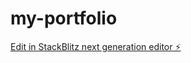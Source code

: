 # my-portfolio

[Edit in StackBlitz next generation editor ⚡️](https://stackblitz.com/~/github.com/Blandusblaze/my-portfolio)